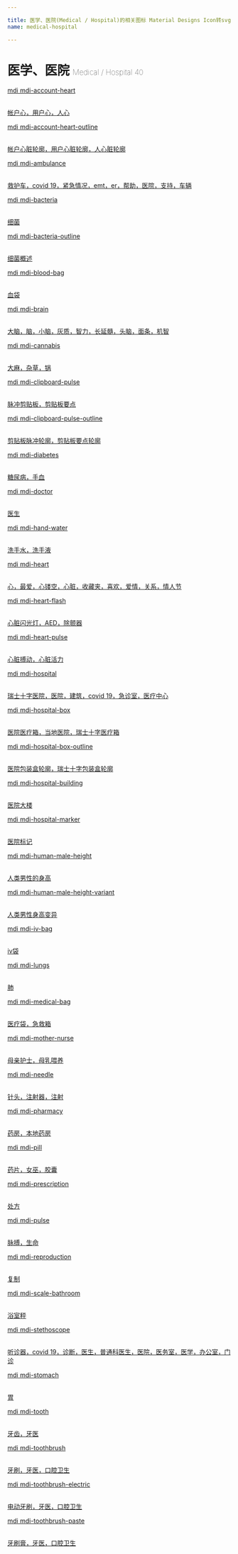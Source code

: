 ```yaml
---

title: 医学、医院(Medical / Hospital)的相关图标 Material Designs Icon转svg、png下载
name: medical-hospital

---
```


# 医学、医院  <small style="font-size: 60%;font-weight: 100">Medical / Hospital <span class="badge-secondary badge">40</span> </small>

<search tag="medical-hospital" :max="0"/>

<div class="icon-list row" id="search-show"><a href="/icon/account-heart.html" class="icon-item col-6 col-sm-4 col-md-2"><div class="icon-item-inner"><i class="mdi mdi-account-heart"></i><p><span>mdi mdi-account-heart</span></p> <p><br> 帐户心，用户心，人心</p></div></a><a href="/icon/account-heart-outline.html" class="icon-item col-6 col-sm-4 col-md-2"><div class="icon-item-inner"><i class="mdi mdi-account-heart-outline"></i><p><span>mdi mdi-account-heart-outline</span></p> <p><br> 帐户心脏轮廓，用户心脏轮廓，人心脏轮廓</p></div></a><a href="/icon/ambulance.html" class="icon-item col-6 col-sm-4 col-md-2"><div class="icon-item-inner"><i class="mdi mdi-ambulance"></i><p><span>mdi mdi-ambulance</span></p> <p><br> 救护车，covid 19，紧急情况，emt，er，帮助，医院，支持，车辆</p></div></a><a href="/icon/bacteria.html" class="icon-item col-6 col-sm-4 col-md-2"><div class="icon-item-inner"><i class="mdi mdi-bacteria"></i><p><span>mdi mdi-bacteria</span></p> <p><br> 细菌</p></div></a><a href="/icon/bacteria-outline.html" class="icon-item col-6 col-sm-4 col-md-2"><div class="icon-item-inner"><i class="mdi mdi-bacteria-outline"></i><p><span>mdi mdi-bacteria-outline</span></p> <p><br> 细菌概述</p></div></a><a href="/icon/blood-bag.html" class="icon-item col-6 col-sm-4 col-md-2"><div class="icon-item-inner"><i class="mdi mdi-blood-bag"></i><p><span>mdi mdi-blood-bag</span></p> <p><br> 血袋</p></div></a><a href="/icon/brain.html" class="icon-item col-6 col-sm-4 col-md-2"><div class="icon-item-inner"><i class="mdi mdi-brain"></i><p><span>mdi mdi-brain</span></p> <p><br> 大脑，脑，小脑，灰质，智力，长延髓，头脑，面条，机智</p></div></a><a href="/icon/cannabis.html" class="icon-item col-6 col-sm-4 col-md-2"><div class="icon-item-inner"><i class="mdi mdi-cannabis"></i><p><span>mdi mdi-cannabis</span></p> <p><br> 大麻，杂草，锅</p></div></a><a href="/icon/clipboard-pulse.html" class="icon-item col-6 col-sm-4 col-md-2"><div class="icon-item-inner"><i class="mdi mdi-clipboard-pulse"></i><p><span>mdi mdi-clipboard-pulse</span></p> <p><br> 脉冲剪贴板，剪贴板要点</p></div></a><a href="/icon/clipboard-pulse-outline.html" class="icon-item col-6 col-sm-4 col-md-2"><div class="icon-item-inner"><i class="mdi mdi-clipboard-pulse-outline"></i><p><span>mdi mdi-clipboard-pulse-outline</span></p> <p><br> 剪贴板脉冲轮廓，剪贴板要点轮廓</p></div></a><a href="/icon/diabetes.html" class="icon-item col-6 col-sm-4 col-md-2"><div class="icon-item-inner"><i class="mdi mdi-diabetes"></i><p><span>mdi mdi-diabetes</span></p> <p><br> 糖尿病，手血</p></div></a><a href="/icon/doctor.html" class="icon-item col-6 col-sm-4 col-md-2"><div class="icon-item-inner"><i class="mdi mdi-doctor"></i><p><span>mdi mdi-doctor</span></p> <p><br> 医生</p></div></a><a href="/icon/hand-water.html" class="icon-item col-6 col-sm-4 col-md-2"><div class="icon-item-inner"><i class="mdi mdi-hand-water"></i><p><span>mdi mdi-hand-water</span></p> <p><br> 洗手水，洗手液</p></div></a><a href="/icon/heart.html" class="icon-item col-6 col-sm-4 col-md-2"><div class="icon-item-inner"><i class="mdi mdi-heart"></i><p><span>mdi mdi-heart</span></p> <p><br> 心，最爱，心镂空，心脏，收藏夹，喜欢，爱情，关系，情人节</p></div></a><a href="/icon/heart-flash.html" class="icon-item col-6 col-sm-4 col-md-2"><div class="icon-item-inner"><i class="mdi mdi-heart-flash"></i><p><span>mdi mdi-heart-flash</span></p> <p><br> 心脏闪光灯，AED，除颤器</p></div></a><a href="/icon/heart-pulse.html" class="icon-item col-6 col-sm-4 col-md-2"><div class="icon-item-inner"><i class="mdi mdi-heart-pulse"></i><p><span>mdi mdi-heart-pulse</span></p> <p><br> 心脏搏动，心脏活力</p></div></a><a href="/icon/hospital.html" class="icon-item col-6 col-sm-4 col-md-2"><div class="icon-item-inner"><i class="mdi mdi-hospital"></i><p><span>mdi mdi-hospital</span></p> <p><br> 瑞士十字医院，医院，建筑，covid 19，急诊室，医疗中心</p></div></a><a href="/icon/hospital-box.html" class="icon-item col-6 col-sm-4 col-md-2"><div class="icon-item-inner"><i class="mdi mdi-hospital-box"></i><p><span>mdi mdi-hospital-box</span></p> <p><br> 医院医疗箱，当地医院，瑞士十字医疗箱</p></div></a><a href="/icon/hospital-box-outline.html" class="icon-item col-6 col-sm-4 col-md-2"><div class="icon-item-inner"><i class="mdi mdi-hospital-box-outline"></i><p><span>mdi mdi-hospital-box-outline</span></p> <p><br> 医院包装盒轮廓，瑞士十字包装盒轮廓</p></div></a><a href="/icon/hospital-building.html" class="icon-item col-6 col-sm-4 col-md-2"><div class="icon-item-inner"><i class="mdi mdi-hospital-building"></i><p><span>mdi mdi-hospital-building</span></p> <p><br> 医院大楼</p></div></a><a href="/icon/hospital-marker.html" class="icon-item col-6 col-sm-4 col-md-2"><div class="icon-item-inner"><i class="mdi mdi-hospital-marker"></i><p><span>mdi mdi-hospital-marker</span></p> <p><br> 医院标记</p></div></a><a href="/icon/human-male-height.html" class="icon-item col-6 col-sm-4 col-md-2"><div class="icon-item-inner"><i class="mdi mdi-human-male-height"></i><p><span>mdi mdi-human-male-height</span></p> <p><br> 人类男性的身高</p></div></a><a href="/icon/human-male-height-variant.html" class="icon-item col-6 col-sm-4 col-md-2"><div class="icon-item-inner"><i class="mdi mdi-human-male-height-variant"></i><p><span>mdi mdi-human-male-height-variant</span></p> <p><br> 人类男性身高变异</p></div></a><a href="/icon/iv-bag.html" class="icon-item col-6 col-sm-4 col-md-2"><div class="icon-item-inner"><i class="mdi mdi-iv-bag"></i><p><span>mdi mdi-iv-bag</span></p> <p><br> iv袋</p></div></a><a href="/icon/lungs.html" class="icon-item col-6 col-sm-4 col-md-2"><div class="icon-item-inner"><i class="mdi mdi-lungs"></i><p><span>mdi mdi-lungs</span></p> <p><br> 肺</p></div></a><a href="/icon/medical-bag.html" class="icon-item col-6 col-sm-4 col-md-2"><div class="icon-item-inner"><i class="mdi mdi-medical-bag"></i><p><span>mdi mdi-medical-bag</span></p> <p><br> 医疗袋，急救箱</p></div></a><a href="/icon/mother-nurse.html" class="icon-item col-6 col-sm-4 col-md-2"><div class="icon-item-inner"><i class="mdi mdi-mother-nurse"></i><p><span>mdi mdi-mother-nurse</span></p> <p><br> 母亲护士，母乳喂养</p></div></a><a href="/icon/needle.html" class="icon-item col-6 col-sm-4 col-md-2"><div class="icon-item-inner"><i class="mdi mdi-needle"></i><p><span>mdi mdi-needle</span></p> <p><br> 针头，注射器，注射</p></div></a><a href="/icon/pharmacy.html" class="icon-item col-6 col-sm-4 col-md-2"><div class="icon-item-inner"><i class="mdi mdi-pharmacy"></i><p><span>mdi mdi-pharmacy</span></p> <p><br> 药房，本地药房</p></div></a><a href="/icon/pill.html" class="icon-item col-6 col-sm-4 col-md-2"><div class="icon-item-inner"><i class="mdi mdi-pill"></i><p><span>mdi mdi-pill</span></p> <p><br> 药片，女巫，胶囊</p></div></a><a href="/icon/prescription.html" class="icon-item col-6 col-sm-4 col-md-2"><div class="icon-item-inner"><i class="mdi mdi-prescription"></i><p><span>mdi mdi-prescription</span></p> <p><br> 处方</p></div></a><a href="/icon/pulse.html" class="icon-item col-6 col-sm-4 col-md-2"><div class="icon-item-inner"><i class="mdi mdi-pulse"></i><p><span>mdi mdi-pulse</span></p> <p><br> 脉搏，生命</p></div></a><a href="/icon/reproduction.html" class="icon-item col-6 col-sm-4 col-md-2"><div class="icon-item-inner"><i class="mdi mdi-reproduction"></i><p><span>mdi mdi-reproduction</span></p> <p><br> 复制</p></div></a><a href="/icon/scale-bathroom.html" class="icon-item col-6 col-sm-4 col-md-2"><div class="icon-item-inner"><i class="mdi mdi-scale-bathroom"></i><p><span>mdi mdi-scale-bathroom</span></p> <p><br> 浴室秤</p></div></a><a href="/icon/stethoscope.html" class="icon-item col-6 col-sm-4 col-md-2"><div class="icon-item-inner"><i class="mdi mdi-stethoscope"></i><p><span>mdi mdi-stethoscope</span></p> <p><br> 听诊器，covid 19，诊断，医生，普通科医生，医院，医务室，医学，办公室，门诊</p></div></a><a href="/icon/stomach.html" class="icon-item col-6 col-sm-4 col-md-2"><div class="icon-item-inner"><i class="mdi mdi-stomach"></i><p><span>mdi mdi-stomach</span></p> <p><br> 胃</p></div></a><a href="/icon/tooth.html" class="icon-item col-6 col-sm-4 col-md-2"><div class="icon-item-inner"><i class="mdi mdi-tooth"></i><p><span>mdi mdi-tooth</span></p> <p><br> 牙齿，牙医</p></div></a><a href="/icon/toothbrush.html" class="icon-item col-6 col-sm-4 col-md-2"><div class="icon-item-inner"><i class="mdi mdi-toothbrush"></i><p><span>mdi mdi-toothbrush</span></p> <p><br> 牙刷，牙医，口腔卫生</p></div></a><a href="/icon/toothbrush-electric.html" class="icon-item col-6 col-sm-4 col-md-2"><div class="icon-item-inner"><i class="mdi mdi-toothbrush-electric"></i><p><span>mdi mdi-toothbrush-electric</span></p> <p><br> 电动牙刷，牙医，口腔卫生</p></div></a><a href="/icon/toothbrush-paste.html" class="icon-item col-6 col-sm-4 col-md-2"><div class="icon-item-inner"><i class="mdi mdi-toothbrush-paste"></i><p><span>mdi mdi-toothbrush-paste</span></p> <p><br> 牙刷膏，牙医，口腔卫生</p></div></a></div>

